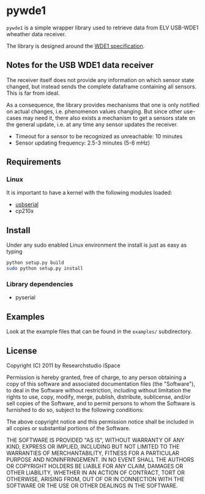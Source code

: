 pywde1
======

`pywde1` is a simple wrapper library used to retrieve data from ELV USB-WDE1
wheather data receiver.

The library is designed around the [WDE1 specification][1].


Notes for the USB WDE1 data receiver
------------------------------------

The receiver itself does not provide any information on which sensor state 
changed, but instead sends the complete dataframe containing all sensors. This
is far from ideal.

As a consequence, the library provides mechanisms that one is only notified on
actual changes, i.e. phenomenon values changing. But since other use-cases may
need it, there also exists a mechanism to get a sensors state on the general 
update, i.e. at any time any sensor updates the receiver.

- Timeout for a sensor to be recognized as unreachable: 10 minutes
- Sensor updating frequency: 2.5-3 minutes (5-6 mHz)


Requirements
------------

### Linux 

It is important to have a kernel with the following modules loaded:

- [usbserial][2]
- cp210x


Install
-------

Under any sudo enabled Linux environment the install is just as easy as typing

```bash
python setup.py build
sudo python setup.py install
```

### Library dependencies
- pyserial


Examples
--------

Look at the example files that can be found in the `examples/` subdirectory.


License
-------

Copyright (C) 2011 by Researchstudio iSpace

Permission is hereby granted, free of charge, to any person obtaining a copy
of this software and associated documentation files (the "Software"), to deal
in the Software without restriction, including without limitation the rights
to use, copy, modify, merge, publish, distribute, sublicense, and/or sell
copies of the Software, and to permit persons to whom the Software is
furnished to do so, subject to the following conditions:

The above copyright notice and this permission notice shall be included in
all copies or substantial portions of the Software.

THE SOFTWARE IS PROVIDED "AS IS", WITHOUT WARRANTY OF ANY KIND, EXPRESS OR
IMPLIED, INCLUDING BUT NOT LIMITED TO THE WARRANTIES OF MERCHANTABILITY,
FITNESS FOR A PARTICULAR PURPOSE AND NONINFRINGEMENT. IN NO EVENT SHALL THE
AUTHORS OR COPYRIGHT HOLDERS BE LIABLE FOR ANY CLAIM, DAMAGES OR OTHER
LIABILITY, WHETHER IN AN ACTION OF CONTRACT, TORT OR OTHERWISE, ARISING FROM,
OUT OF OR IN CONNECTION WITH THE SOFTWARE OR THE USE OR OTHER DEALINGS IN
THE SOFTWARE.


[1]: http://www.elv-downloads.de/Assets/Produkte/9/920/92030/Downloads/92030_USB_WDE1_V1.0_UM.pdf "WDE1 specification"
[2]: http://www.kernel.org/doc/Documentation/usb/usb-serial.txt "usbserial"
